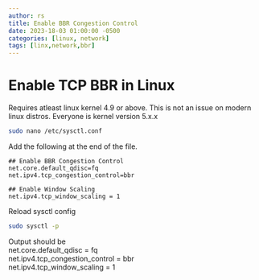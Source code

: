 ```yaml
---
author: rs
title: Enable BBR Congestion Control
date: 2023-18-03 01:00:00 -0500 
categories: [linux, network]
tags: [linx,network,bbr] 
---
```



# Enable TCP BBR in Linux
Requires atleast linux kernel 4.9 or above. This is not an issue on modern linux distros. Everyone is kernel version 5.x.x


```bash
sudo nano /etc/sysctl.conf
```

Add the following at the end of the file.

```text
## Enable BBR Congestion Control
net.core.default_qdisc=fq
net.ipv4.tcp_congestion_control=bbr

## Enable Window Scaling
net.ipv4.tcp_window_scaling = 1
```

Reload sysctl config
```bash
sudo sysctl -p
```

Output should be  
net.core.default_qdisc = fq  
net.ipv4.tcp_congestion_control = bbr  
net.ipv4.tcp_window_scaling = 1